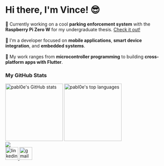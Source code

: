 <h1 >Hi there, I'm Vince! 😎</h1>

<p>
  🍓 Currently working on a cool <b>parking enforcement system</b> with the <b>Raspberry Pi Zero W</b> for my undergraduate thesis. <a href="https://github.com/pabl0e/Integrated-RFID-Reader">Check it out!</a>
  <br />
  <br />
  🤖 I'm a developer focused on <b>mobile applications</b>,  <b>smart device integration</b>, and <b>embedded systems</b>.
  <br />
  <br />
  📱 My work ranges from <b>microcontroller programming</b> to building <b>cross-platform apps with Flutter</b>.
</p>

<h3>My GitHub Stats</h3>

<div>
  <img src="https://github-readme-stats.vercel.app/api?username=pabl0e&show_icons=true&theme=dark&hide_border=true&count_private=true" height="180" alt="pabl0e's GitHub stats" />
  <img src="https://github-readme-stats.vercel.app/api/top-langs?username=pabl0e&locale=en&layout=compact&theme=dark&hide_border=true&langs_count=8" height="180" alt="pabl0e's top languages" />
</div>

<div>
  <img src="https://visitor-badge.laobi.icu/badge?page_id=pabl0e.pabl0e&left_color=midnightblue&right_color=royalblue&left_text=Profile%20views"  />
</div>

<div>
  <a href="https://www.linkedin.com/in/vince-louie-valle-6a535a211/" target="_blank">
    <img src="https://img.shields.io/static/v1?message=LinkedIn&logo=linkedin&label=&color=0077B5&logoColor=white&labelColor=&style=for-the-badge" height="40" alt="linkedin logo"  />
  </a>
  <a href="https://mail.google.com/mail/?view=cm&fs=1&to=vincelouievalle@gmail.com">
    <img src="https://img.shields.io/static/v1?message=Gmail&logo=gmail&label=&color=D14836&logoColor=white&labelColor=&style=for-the-badge" height="40" alt="gmail logo"  />
  </a>
